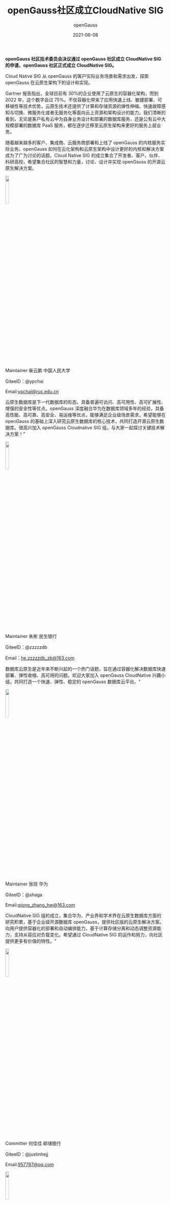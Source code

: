 ﻿---
title: ' openGauss社区成立CloudNative SIG'
date: '2021-06-08'
tags: ['theme']
banner: '/category/news/2021-06-08/banner.png'
category: 'news'
author: 'openGauss'
summary: 'openGauss社区成立CloudNative SIG'
---

**openGauss 社区技术委员会决议通过 openGauss 社区成立 CloudNative SIG 的申请，openGauss 社区正式成立 CloudNative SIG。**

Cloud Native SIG 从 openGauss 的客户实际业务场景和需求出发，探索 openGauss 在云原生架构下的设计和实现。

Gartner 报告指出，全球目前有 30%的企业使用了云原生的容器化架构，而到 2022 年，这个数字会过 75%。不仅容器化带来了应用快速上线、敏捷部署、可移植性等技术优势，云原生技术还提供了计算和存储资源的弹性伸缩、快速故障感知与切换、微服务化或者无服务化等面向云上资源和架构设计的能力。我们清晰的看到，无论是客户私有云中为自身业务设计和部署的数据库服务，还是公有云中大规模部署的数据库 PaaS 服务，都在逐步迁移至云原生架构来更好的服务上层业务。

随着越来越多的客户、集成商、云服务商部署和上线了 openGauss 的内核服务实际业务，openGauss 如何在云化架构和云原生架构中设计更好的内核和解决方案成为了广为讨论的话题。Cloud Native SIG 的成立集合了开发者、客户、伙伴、科研高校，希望集合社区的智慧和力量，讨论、设计并实现 openGauss 的开源云原生解决方案。

<img src="/zh/news/2021-06-08/柴云鹏.jpg" style="width: 15%">

Maintainer 柴云鹏 中国人民大学

GiteeID：@ypchai

Email:ypchai@ruc.edu.cn

云原生数据库是下一代数据库的形态，具备普遍可访问、高可用性、高可扩展性、增强的安全性等优点。openGauss 深度融合华为在数据库领域多年的经验，具备高性能、高可靠、高安全、易运维等优点，能够满足企业级场景需求。希望能够在 openGauss 的基础上深入研究云原生数据库的核心技术，共同打造开源云原生数据库。很高兴加入 openGauss Cloudnative SIG 组，与大家一起探讨关键技术解决方案！"

<img src="/zh/news/2021-06-08/朱彬.jpg" style="width: 15%">

Maintainer 朱彬 民生银行

GiteeID：@zzzzzdb

Email：he.zzzzzdb_zb@163.com

数据库云原生是近年来不断兴起的一个热门话题，旨在通过容器化解决数据库快速部署、弹性收缩、高可用的问题。欢迎大家加入 openGauss CloudNative 兴趣小组，共同打造一个快速、弹性、稳定的 openGauss 数据库云平台。"

<img src="/zh/news/2021-06-08/张琼.png" style="width: 15%">

Maintainer 张琼 华为

GiteeID：@shaga

Email:qiong_zhang_hw@163.com

CloudNative SIG 组的成立，集合华为、产业界和学术界在云原生数据库方面的研究积累，基于企业级开源数据库 openGauss，提供社区版的云原生解决方案。向用户提供容器化的部署和自动编排能力，基于计算存储分离和动态调整资源能力，支持从容应对负载变化。希望通过 CloudNative SIG 的运作和努力，向社区提供更多有价值的特性。"

<img src="/zh/news/2021-06-08/何佳佳.jpeg" style="width: 15%">

Committer 何佳佳 邮储银行

GiteeID：@justinhejj

Email:957787@qq.com

<img src="/zh/news/2021-06-08/孔再华.jpg" style="width: 15%">

Committer 孔再华 民生银行

GiteeID：@anikikong

Email：kongzaihua@hotmail.com

<img src="/zh/news/2021-06-08/胡翔宇.jpg" style="width: 15%">

Committer 胡翔宇 华为

GiteeID：@huxiangyu

Email：xiangyu.hu@outlook.com

<img src="/zh/news/2021-06-08/yangxh.jpg" style="width: 15%">

Committer 杨小华 新数科技

GiteeID：@xhyoung

Email：yangxh@shindata.com

<img src="/zh/news/2021-06-08/黄彪.jpg" style="width: 15%">

Committer 黄彪 新数科技

GiteeID：@huangbiaosd

Email：huangbiao@shindata.com

<img src="/zh/news/2021-06-08/liubin.png" style="width: 15%">

Committer 刘斌 云和恩墨

GiteeID：@travelliu

Email：travel.liu@outlook.com

<img src="/zh/news/2021-06-08/季亚斌.jpg" style="width: 15%">

Committer 季亚斌 云和恩墨

GiteeID：@yabinji

Email：392623640@qq.com

<img src="/zh/news/2021-06-08/ruixiong.jpg" style="width: 15%">

Committer 谭睿雄 中国人民大学

GiteeID：@T-rx

Email：tanruixiong@ruc.edu.cn

<img src="/zh/news/2021-06-08/郭云达.jpg" style="width: 15%">

Committer 郭云达 中国人民大学

GiteeID：@yundag

Email：1851619113@qq.com

欢迎大家订阅 CloudNative SIG 邮件列表：cloudnative@opengauss.org及时掌握 CloudNative SIG 动态。

会议时间：北京时间，每双周一下午，15:00-16:00

因为 SIG 是开放的，我们欢迎任何人加入 openGauss CloudNative SIG 并参与贡献。

**如何加入 CloudNative SIG 并参与贡献：**

1.注册 Gitee 账号

openGauss 源代码托管在码云（Gitee）：

https://gitee.com/opengauss

请参考 hhttps://gitee.com/help/articles/4113注册您的Gitee账户，

并在http://gitee.com/profile/emails设置您的主邮箱。

2.签署 CLA

在参与社区贡献前，您还需要签署 openGauss 社区贡献者许可协议（CLA）.

3.找到 Security Technology SIG 仓库地址：

https://gitee.com/opengauss/openGauss-server
https://gitee.com/opengauss/openGauss-third_party
https://gitee.com/opengauss/openGauss-operator

**如果，你感兴趣的 SIG 组还未出现，**

**那么，新的 SIG 组将由你来发起！**

欢迎发送申请邮件至：tc@opengauss.org

